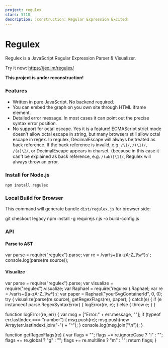 ```yaml
---
project: regulex
stars: 5718
description: :construction: Regular Expression Excited!
---
```


Regulex
=======

Regulex is a JavaScript Regular Expression Parser & Visualizer.

Try it now: https://jex.im/regulex/

**This project is under reconstruction!**

### Features

-   Written in pure JavaScript. No backend required.
-   You can embed the graph on you own site through HTML iframe element.
-   Detailed error message. In most cases it can point out the precise syntax error position.
-   No support for octal escape. Yes it is a feature! ECMAScript strict mode doesn't allow octal escape in string, but many browsers still allow octal escape in regex. In regulex, DecimalEscape will always be treated as back reference. If the back reference is invalid, e.g. `/\1/`, `/(\1)/`, `/(a)\2/`, or DecimalEscape appears in charset（because in this case it can't be explained as back reference, e.g. `/(ab)[\1]/`, Regulex will always throw an error.

### Install for Node.js

```
npm install regulex
```

### Local Build for Browser

This command will generate bundle `dist/regulex.js` for browser side:

git checkout legacy
npm install -g requirejs
r.js -o build-config.js

### API

#### Parse to AST

var parse \= require("regulex").parse;
var re \= /var\\s+(\[a-zA-Z\_\]\\w\*);/ ;
console.log(parse(re.source));

#### Visualize

var parse \= require("regulex").parse;
var visualize \= require("regulex").visualize;
var Raphael \= require('regulex').Raphael;
var re \= /var\\s+(\[a-zA-Z\_\]\\w\*);/;
var paper \= Raphael("yourSvgContainerId", 0, 0);
try {
  visualize(parse(re.source), getRegexFlags(re), paper);
} catch(e) {
  if (e instanceof parse.RegexSyntaxError) {
    logError(re, e);
  } else {
    throw e;
  }
}

function logError(re, err) {
  var msg \= \["Error:" + err.message, ""\];
  if (typeof err.lastIndex \=== "number") {
    msg.push(re);
    msg.push(new Array(err.lastIndex).join("-") + "^");
  }
  console.log(msg.join("\\n"));
}

function getRegexFlags(re) {
  var flags \= "";
  flags += re.ignoreCase ? "i" : "";
  flags += re.global ? "g" : "";
  flags += re.multiline ? "m" : "";
  return flags;
}
